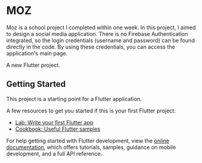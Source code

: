 # MOZ

Moz is a school project I completed within one week. In this project, I aimed to design a social media application. There is no Firebase Authentication integrated, so the login credentials (username and password) can be found directly in the code. By using these credentials, you can access the application's main page.

A new Flutter project.

## Getting Started

This project is a starting point for a Flutter application.

A few resources to get you started if this is your first Flutter project:

- [Lab: Write your first Flutter app](https://docs.flutter.dev/get-started/codelab)
- [Cookbook: Useful Flutter samples](https://docs.flutter.dev/cookbook)

For help getting started with Flutter development, view the
[online documentation](https://docs.flutter.dev/), which offers tutorials,
samples, guidance on mobile development, and a full API reference.
